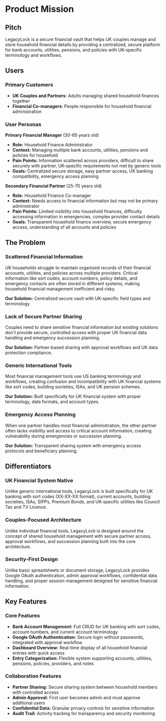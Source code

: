 # Product Mission

## Pitch

LegacyLock is a secure financial vault that helps UK couples manage and store household financial details by providing a centralized, secure platform for bank accounts, utilities, pensions, and policies with UK-specific terminology and workflows.

## Users

### Primary Customers

- **UK Couples and Partners**: Adults managing shared household finances together
- **Financial Co-managers**: People responsible for household financial administration

### User Personas

**Primary Financial Manager** (30-65 years old)
- **Role:** Household Finance Administrator
- **Context:** Managing multiple bank accounts, utilities, pensions and policies for household
- **Pain Points:** Information scattered across providers, difficult to share securely with partner, UK-specific requirements not met by generic tools
- **Goals:** Centralized secure storage, easy partner access, UK banking compatibility, emergency access planning

**Secondary Financial Partner** (25-70 years old)
- **Role:** Household Finance Co-manager
- **Context:** Needs access to financial information but may not be primary administrator
- **Pain Points:** Limited visibility into household finances, difficulty accessing information in emergencies, complex provider contact details
- **Goals:** Transparent household finance overview, secure emergency access, understanding of all accounts and policies

## The Problem

### Scattered Financial Information

UK households struggle to maintain organized records of their financial accounts, utilities, and policies across multiple providers. Critical information like sort codes, account numbers, policy details, and emergency contacts are often stored in different systems, making household financial management inefficient and risky.

**Our Solution:** Centralized secure vault with UK-specific field types and terminology.

### Lack of Secure Partner Sharing

Couples need to share sensitive financial information but existing solutions don't provide secure, controlled access with proper UK financial data handling and emergency succession planning.

**Our Solution:** Partner-based sharing with approval workflows and UK data protection compliance.

### Generic International Tools

Most financial management tools use US banking terminology and workflows, creating confusion and incompatibility with UK financial systems like sort codes, building societies, ISAs, and UK pension schemes.

**Our Solution:** Built specifically for UK financial system with proper terminology, date formats, and account types.

### Emergency Access Planning

When one partner handles most financial administration, the other partner often lacks visibility and access to critical account information, creating vulnerability during emergencies or succession planning.

**Our Solution:** Transparent sharing system with emergency access protocols and beneficiary planning.

## Differentiators

### UK Financial System Native

Unlike generic international tools, LegacyLock is built specifically for UK banking with sort codes (XX-XX-XX format), current accounts, building societies, ISAs, SIPPs, Premium Bonds, and UK-specific utilities like Council Tax and TV Licence.

### Couples-Focused Architecture

Unlike individual financial tools, LegacyLock is designed around the concept of shared household management with secure partner access, approval workflows, and succession planning built into the core architecture.

### Security-First Design

Unlike basic spreadsheets or document storage, LegacyLock provides Google OAuth authentication, admin approval workflows, confidential data handling, and proper session management designed for sensitive financial information.

## Key Features

### Core Features

- **Bank Account Management:** Full CRUD for UK banking with sort codes, account numbers, and current account terminology
- **Google OAuth Authentication:** Secure login without passwords, integrated with approval workflow
- **Dashboard Overview:** Real-time display of all household financial entries with quick access
- **Entry Categorization:** Flexible system supporting accounts, utilities, pensions, policies, providers, and notes

### Collaboration Features

- **Partner Sharing:** Secure sharing system between household members with controlled access
- **Admin Approval:** First user becomes admin and must approve additional users
- **Confidential Data:** Granular privacy controls for sensitive information
- **Audit Trail:** Activity tracking for transparency and security monitoring